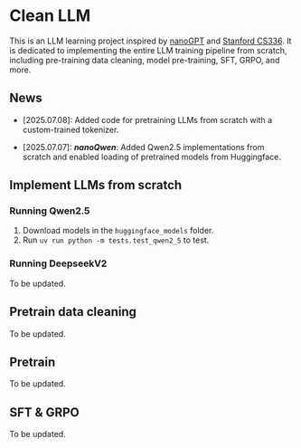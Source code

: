 # Clean LLM
This is an LLM learning project inspired by [nanoGPT](https://github.com/karpathy/nanoGPT) and [Stanford CS336](https://github.com/stanford-cs336). It is dedicated to implementing the entire LLM training pipeline from scratch, including pre-training data cleaning, model pre-training, SFT, GRPO, and more.


## News

- [2025.07.08]: Added code for pretraining LLMs from scratch with a custom-trained tokenizer.

- [2025.07.07]: ***nanoQwen***: Added Qwen2.5 implementations from scratch and enabled loading of pretrained models from Huggingface.


## Implement LLMs from scratch

### Running Qwen2.5
1. Download models in the `huggingface_models` folder.  
2. Run `uv run python -m tests.test_qwen2_5` to test.

### Running DeepseekV2
To be updated.

## Pretrain data cleaning
To be updated.

## Pretrain
To be updated.

## SFT & GRPO
To be updated.